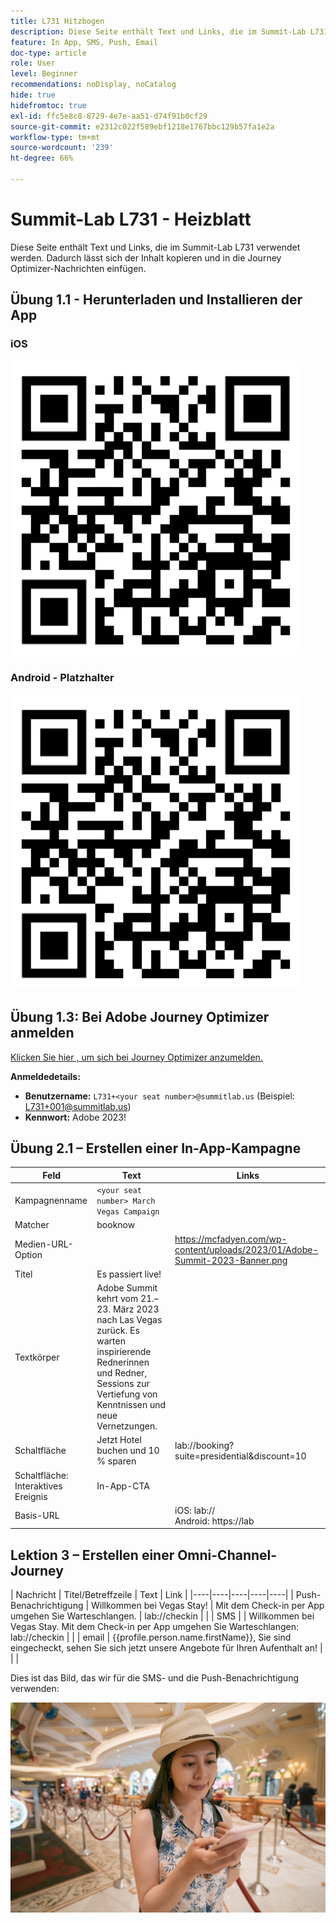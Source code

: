 ```yaml
---
title: L731 Hitzbogen
description: Diese Seite enthält Text und Links, die im Summit-Lab L731 verwendet werden.
feature: In App, SMS, Push, Email
doc-type: article
role: User
level: Beginner
recommendations: noDisplay, noCatalog
hide: true
hidefromtoc: true
exl-id: ffc5e8c8-8729-4e7e-aa51-d74f91b0cf29
source-git-commit: e2312c022f589ebf1218e1767bbc129b57fa1e2a
workflow-type: tm+mt
source-wordcount: '239'
ht-degree: 66%

---
```


# Summit-Lab L731 - Heizblatt

Diese Seite enthält Text und Links, die im Summit-Lab L731 verwendet werden. Dadurch lässt sich der Inhalt kopieren und in die Journey Optimizer-Nachrichten einfügen.

## Übung 1.1 - Herunterladen und Installieren der App

### iOS

![QR-Code für iOS](/help/assets/lab731-ios-qr-code.png)

### Android - Platzhalter

![QR-Code für Android](/help/assets/lab731-ios-qr-code.png)


## Übung 1.3: Bei Adobe Journey Optimizer anmelden

[Klicken Sie hier , um sich bei Journey Optimizer anzumelden.](https://experience.adobe.com/#/@techmarketingdemos/sname:summit-2023-ajo-lab/journey-optimizer/home)

**Anmeldedetails:**

* **Benutzername:** `L731+<your seat number>@summitlab.us` (Beispiel: L731+001@summitlab.us)
* **Kennwort:** Adobe 2023!


## Übung 2.1 – Erstellen einer In-App-Kampagne



| Feld | Text | Links |
|----|----|----|
| Kampagnenname | `<your seat number> March Vegas Campaign` |  |
| Matcher | booknow |  |
| Medien-URL-Option |  | https://mcfadyen.com/wp-content/uploads/2023/01/Adobe-Summit-2023-Banner.png |
| Titel | Es passiert live! |  |
| Textkörper | Adobe Summit kehrt vom 21.–23. März 2023 nach Las Vegas zurück. Es warten inspirierende Rednerinnen und Redner, Sessions zur Vertiefung von Kenntnissen und neue Vernetzungen. |  |
| Schaltfläche | Jetzt Hotel buchen und 10 % sparen | lab://booking?suite=presidential&amp;discount=10 |
| Schaltfläche: Interaktives Ereignis | In-App-CTA |  |
| Basis-URL |  | iOS: lab:// <br>Android: https://lab |



## Lektion 3 – Erstellen einer Omni-Channel-Journey

| Nachricht | Titel/Betreffzeile | Text | Link |
|----|----|----|----|----|
| Push-Benachrichtigung | Willkommen bei Vegas Stay! | Mit dem Check-in per App umgehen Sie Warteschlangen. | lab://checkin |  |
| SMS |  | Willkommen bei Vegas Stay. Mit dem Check-in per App umgehen Sie Warteschlangen: lab://checkin |  |
| email | {{profile.person.name.firstName}}, Sie sind eingecheckt, sehen Sie sich jetzt unsere Angebote für Ihren Aufenthalt an! |  |  |


Dies ist das Bild, das wir für die SMS- und die Push-Benachrichtigung verwenden:

![Online-Check-in](/help/assets/vegas_online_check_in.jpg)
